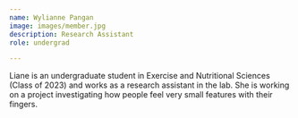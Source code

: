 ```yaml
---
name: Wylianne Pangan
image: images/member.jpg
description: Research Assistant
role: undergrad

---
```


Liane is an undergraduate student in Exercise and Nutritional Sciences (Class of 2023) and works as a research assistant in the lab. She is working on a project investigating how people feel very small features with their fingers.
